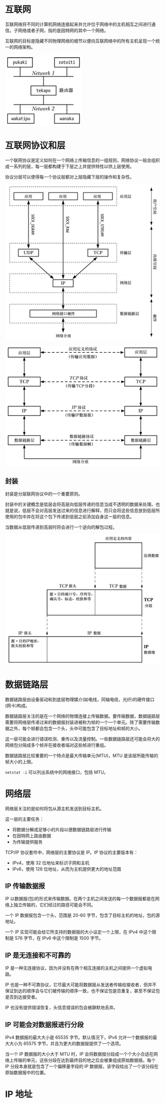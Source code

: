 # 互联网

互联网络将不同的计算机网络连接起来并允许位于网络中的主机相互之间进行通信。子网络或者子网，指的是因特网的其中一个网络。

互联网的目标是隐藏不同物理网络的细节以便向互联网络中的所有主机呈现一个统一的网络架构。

![](./img/internet.png)

# 互联网协议和层

一个联网协议是定义如何在一个网络上传输信息的一组规则，网络协议一般会组织成一系列的层，每一层都构建于下层之上并提供特性以供上层使用。

协议分层可以使得每一个协议层都对上层隐藏下层的操作和复杂性。

![](./img/protocol.png)

![](./img/layer.png)

## 封装

封装是分层联网协议中的一个重要原则。

封装中的关键概念是低层会将高层向低层传递的信息当成不透明的数据来处理。也就是说，低层不会对高层发送过来的信息进行解释，而只会将这些信息放到低层所使用的包中并在将这个包下传递到低层之前添加自身这一层的信息。

当数据从低层传递到高层时将会进行一个逆向的解包过程。

![](./img/pack.png)

# 数据链路层

数据链路层由设备驱动和到底层物理媒介(如电线，同轴电缆，光纤)的硬件接口(网卡)构成。

数据链路层关注的是在一个网络的物理连接上传输数据。要传输数据，数据链路层需要将网络层传递过来的数据报封装进被称为帧的一个一个单元。除了需要传输数据之外，每个帧都会包含一个头，头中可能包含了目标地址和帧的大小。

这一层可能会进行错误检测、重传以及流量控制。一些数据链路层还可能会将大的网络包分隔成多个帧并在接收者端对这些帧进行重组。

数据链路层比较重要的一个特点是最大传输单元(MTU)，MTU 是该层所能传输的帧大小的上限。

`netstat -i` 可以列出系统中的网络接口，包括 MTU。

# 网络层

网络层关注的是如何将包从源主机发送到目标主机。

这一层的主要任务：

- 将数据分解成足够小的片段以便数据链路层进行传输
- 在因特网上路由数据
- 为传输提供服务

TCP/IP 协议套件中，网络层的主要协议是 IP。IP 协议的主要版本有：

- IPv4，使用 32 位地址来标识子网和主机
- IPv6，使用 128 位地址，从而为主机提供更大的地址范围

## IP 传输数据报

IP 以数据报(包)的形式来传输数据。在两个主机之间发送的每一个数据报都是在网络上独立传输的，它们经过的路径可能会不同。

一个 IP 数据报包含一个头，范围是 20-60 字节，包含了目标主机的地址，包的源地址。

一个 IP 实现可能会给它所支持的数据报的大小设定一个上限，在 IPv4 中这个限制是 576 字节，在 IPv6 中这个限制是 1500 字节。

## IP 是无连接和不可靠的

IP 是一种无连接协议，因为并没有在两个相互连接的主机之间提供一个虚拟电路。

IP 也是一种不可靠协议，它尽最大可能将数据报从发送者传输给接收者，但并不保证到达的顺序会与它们被传输的顺序一致，也不保证包是否重复，甚至不保证包是否到达接受者。

IP 也没有提供错误恢复，头信息错误的包会被静默地丢弃。

## IP 可能会对数据报进行分段

IPv4 数据报的最大大小是 65535 字节。默认情况下，IPv6 允许一个数据报的最大大小为 65575 字节，并且为更大的数据报提供了一个选项。

当一个 IP 数据报的大小大于 MTU 时，IP 会将数据报分段成一个个大小合适在网络上传输的单元，这些分段在达到最终目的地之后会被重组成原始数据报。每个 IP 分段本身就是包含了一个偏移量字段的 IP 数据报，该字段给出了一个该分段在原始数据报中的位置。

# IP 地址























































































